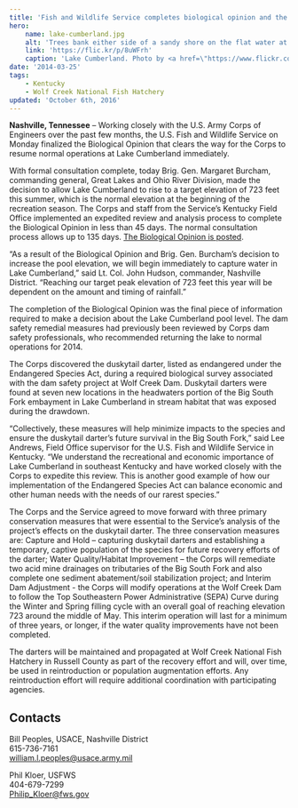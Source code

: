 ```yaml
---
title: 'Fish and Wildlife Service completes biological opinion and the Corps approves plan to raise Lake Cumberland water level'
hero:
    name: lake-cumberland.jpg
    alt: 'Trees bank either side of a sandy shore on the flat water at Lake Cumberland in Kentucky.'
    link: 'https://flic.kr/p/8uWFrh'
    caption: 'Lake Cumberland. Photo by <a href=\"https://www.flickr.com/photos/joanieofarc/\" target=\"_blank\">Laurie</a>, <a href=\"https://creativecommons.org/licenses/by-nc-nd/2.0/\" target=\"_blank\">CC BY-NC-ND 2.0.</a>'
date: '2014-03-25'
tags:
    - Kentucky
    - Wolf Creek National Fish Hatchery
updated: 'October 6th, 2016'
---
```


**Nashville, Tennessee** – Working closely with the U.S. Army Corps of Engineers over the past few months, the U.S. Fish and Wildlife Service on Monday finalized the Biological Opinion that clears the way for the Corps to resume normal operations at Lake Cumberland immediately.

With formal consultation complete, today Brig. Gen. Margaret Burcham, commanding general, Great Lakes and Ohio River Division, made the decision to allow Lake Cumberland to rise to a target elevation of 723 feet this summer, which is the normal elevation at the beginning of the recreation season. The Corps and staff from the Service’s Kentucky Field Office implemented an expedited review and analysis process to complete the Biological Opinion in less than 45 days. The normal consultation process allows up to 135 days. [The Biological Opinion is posted](http://www.fws.gov/southeast/news/WolfCreekBO-Final.pdf).

“As a result of the Biological Opinion and Brig. Gen. Burcham’s decision to increase the pool elevation, we will begin immediately to capture water in Lake Cumberland,” said Lt. Col. John Hudson, commander, Nashville District. “Reaching our target peak elevation of 723 feet this year will be dependent on the amount and timing of rainfall.”

The completion of the Biological Opinion was the final piece of information required to make a decision about the Lake Cumberland pool level. The dam safety remedial measures had previously been reviewed by Corps dam safety professionals, who recommended returning the lake to normal operations for 2014.

The Corps discovered the duskytail darter, listed as endangered under the Endangered Species Act, during a required biological survey associated with the dam safety project at Wolf Creek Dam. Duskytail darters were found at seven new locations in the headwaters portion of the Big South Fork embayment in Lake Cumberland in stream habitat that was exposed during the drawdown.

“Collectively, these measures will help minimize impacts to the species and ensure the duskytail darter’s future survival in the Big South Fork,” said Lee Andrews, Field Office supervisor for the U.S. Fish and Wildlife Service in Kentucky. “We understand the recreational and economic importance of Lake Cumberland in southeast Kentucky and have worked closely with the Corps to expedite this review. This is another good example of how our implementation of the Endangered Species Act can balance economic and other human needs with the needs of our rarest species.”

The Corps and the Service agreed to move forward with three primary conservation measures that were essential to the Service’s analysis of the project’s effects on the duskytail darter. The three conservation measures are: Capture and Hold – capturing duskytail darters and establishing a temporary, captive population of the species for future recovery efforts of the darter; Water Quality/Habitat Improvement – the Corps will remediate two acid mine drainages on tributaries of the Big South Fork and also complete one sediment abatement/soil stabilization project; and Interim Dam Adjustment - the Corps will modify operations at the Wolf Creek Dam to follow the Top Southeastern Power Administrative (SEPA) Curve during the Winter and Spring filling cycle with an overall goal of reaching elevation 723 around the middle of May. This interim operation will last for a minimum of three years, or longer, if the water quality improvements have not been completed.

The darters will be maintained and propagated at Wolf Creek National Fish Hatchery in Russell County as part of the recovery effort and will, over time, be used in reintroduction or population augmentation efforts. Any reintroduction effort will require additional coordination with participating agencies.

## Contacts

Bill Peoples, USACE, Nashville District  
615-736-7161  
[william.l.peoples@usace.army.mil](mailto:william.l.peoples@usace.army.mil)

Phil Kloer, USFWS  
404-679-7299  
[Philip_Kloer@fws.gov](mailto:Philip_Kloer@fws.gov)
